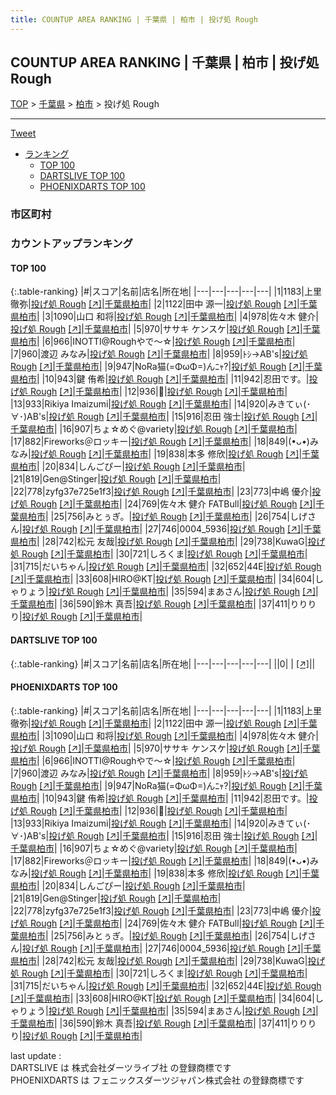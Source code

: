 ```yaml
---
title: COUNTUP AREA RANKING | 千葉県 | 柏市 | 投げ処 Rough
---
```

## COUNTUP AREA RANKING | 千葉県 | 柏市 | 投げ処 Rough

[TOP](/darts/rank/) > [千葉県](/darts/rank/千葉県/) > [柏市](/darts/rank/千葉県/柏市/) > 投げ処 Rough

___

<a href="https://twitter.com/share?ref_src=twsrc%5Etfw" data-text="COUNTUP AREA RANKING | 千葉県柏市投げ処 Rough" class="twitter-share-button" data-hashtags="DARTSLIVE,PHOENIXDARTS,darts,ダーツ" data-show-count="false">Tweet</a>

* [ランキング](#カウントアップランキング)
    * [TOP 100](#top-100)
    * [DARTSLIVE TOP 100](#dartslive-top-100)
    * [PHOENIXDARTS TOP 100](#phoenixdarts-top-100)

### 市区町村

<ul>

</ul>

### カウントアップランキング

#### TOP 100



{:.table-ranking}
|#|スコア|名前|店名|所在地|
|---|---|---|---|---|
|1|1183|<span class="rank-name-pd"><span class="pro-icon-pd"></span>上里 徹弥</span>|<a href="/darts/rank/shops/10324.html">投げ処 Rough</a> <a href="https://vs.phoenixdarts.com/jp/shop/shopDetailInfo/s_10324?s_seq=10324">[↗]</a>|<a href="/darts/rank/千葉県/柏市">千葉県柏市</a>|
|2|1122|<span class="rank-name-pd"><span class="pro-icon-pd"></span>田中 源一</span>|<a href="/darts/rank/shops/10324.html">投げ処 Rough</a> <a href="https://vs.phoenixdarts.com/jp/shop/shopDetailInfo/s_10324?s_seq=10324">[↗]</a>|<a href="/darts/rank/千葉県/柏市">千葉県柏市</a>|
|3|1090|<span class="rank-name-pd"><span class="pro-icon-pd"></span>山口 和将</span>|<a href="/darts/rank/shops/10324.html">投げ処 Rough</a> <a href="https://vs.phoenixdarts.com/jp/shop/shopDetailInfo/s_10324?s_seq=10324">[↗]</a>|<a href="/darts/rank/千葉県/柏市">千葉県柏市</a>|
|4|978|<span class="rank-name-pd"><span class="pro-icon-pd"></span>佐々木 健介</span>|<a href="/darts/rank/shops/10324.html">投げ処 Rough</a> <a href="https://vs.phoenixdarts.com/jp/shop/shopDetailInfo/s_10324?s_seq=10324">[↗]</a>|<a href="/darts/rank/千葉県/柏市">千葉県柏市</a>|
|5|970|<span class="rank-name-pd">ササキ ケンスケ</span>|<a href="/darts/rank/shops/10324.html">投げ処 Rough</a> <a href="https://vs.phoenixdarts.com/jp/shop/shopDetailInfo/s_10324?s_seq=10324">[↗]</a>|<a href="/darts/rank/千葉県/柏市">千葉県柏市</a>|
|6|966|<span class="rank-name-pd">INOTTI@Roughやで～☆</span>|<a href="/darts/rank/shops/10324.html">投げ処 Rough</a> <a href="https://vs.phoenixdarts.com/jp/shop/shopDetailInfo/s_10324?s_seq=10324">[↗]</a>|<a href="/darts/rank/千葉県/柏市">千葉県柏市</a>|
|7|960|<span class="rank-name-pd"><span class="pro-icon-pd"></span>渡辺 みなみ</span>|<a href="/darts/rank/shops/10324.html">投げ処 Rough</a> <a href="https://vs.phoenixdarts.com/jp/shop/shopDetailInfo/s_10324?s_seq=10324">[↗]</a>|<a href="/darts/rank/千葉県/柏市">千葉県柏市</a>|
|8|959|<span class="rank-name-pd">ﾄｼ→AB&#x27;s</span>|<a href="/darts/rank/shops/10324.html">投げ処 Rough</a> <a href="https://vs.phoenixdarts.com/jp/shop/shopDetailInfo/s_10324?s_seq=10324">[↗]</a>|<a href="/darts/rank/千葉県/柏市">千葉県柏市</a>|
|9|947|<span class="rank-name-pd">NoRa猫(=ΦωΦ=)んﾆｬ?</span>|<a href="/darts/rank/shops/10324.html">投げ処 Rough</a> <a href="https://vs.phoenixdarts.com/jp/shop/shopDetailInfo/s_10324?s_seq=10324">[↗]</a>|<a href="/darts/rank/千葉県/柏市">千葉県柏市</a>|
|10|943|<span class="rank-name-pd"><span class="pro-icon-pd"></span>鍵 侑希</span>|<a href="/darts/rank/shops/10324.html">投げ処 Rough</a> <a href="https://vs.phoenixdarts.com/jp/shop/shopDetailInfo/s_10324?s_seq=10324">[↗]</a>|<a href="/darts/rank/千葉県/柏市">千葉県柏市</a>|
|11|942|<span class="rank-name-pd">忍田です。</span>|<a href="/darts/rank/shops/10324.html">投げ処 Rough</a> <a href="https://vs.phoenixdarts.com/jp/shop/shopDetailInfo/s_10324?s_seq=10324">[↗]</a>|<a href="/darts/rank/千葉県/柏市">千葉県柏市</a>|
|12|936|<span class="rank-name-pd">👻</span>|<a href="/darts/rank/shops/10324.html">投げ処 Rough</a> <a href="https://vs.phoenixdarts.com/jp/shop/shopDetailInfo/s_10324?s_seq=10324">[↗]</a>|<a href="/darts/rank/千葉県/柏市">千葉県柏市</a>|
|13|933|<span class="rank-name-pd">Rikiya Imaizumi</span>|<a href="/darts/rank/shops/10324.html">投げ処 Rough</a> <a href="https://vs.phoenixdarts.com/jp/shop/shopDetailInfo/s_10324?s_seq=10324">[↗]</a>|<a href="/darts/rank/千葉県/柏市">千葉県柏市</a>|
|14|920|<span class="rank-name-pd">みきてぃ(･∀･)AB&#x27;s</span>|<a href="/darts/rank/shops/10324.html">投げ処 Rough</a> <a href="https://vs.phoenixdarts.com/jp/shop/shopDetailInfo/s_10324?s_seq=10324">[↗]</a>|<a href="/darts/rank/千葉県/柏市">千葉県柏市</a>|
|15|916|<span class="rank-name-pd">忍田    強士</span>|<a href="/darts/rank/shops/10324.html">投げ処 Rough</a> <a href="https://vs.phoenixdarts.com/jp/shop/shopDetailInfo/s_10324?s_seq=10324">[↗]</a>|<a href="/darts/rank/千葉県/柏市">千葉県柏市</a>|
|16|907|<span class="rank-name-pd">ちょ☆めぐ@variety</span>|<a href="/darts/rank/shops/10324.html">投げ処 Rough</a> <a href="https://vs.phoenixdarts.com/jp/shop/shopDetailInfo/s_10324?s_seq=10324">[↗]</a>|<a href="/darts/rank/千葉県/柏市">千葉県柏市</a>|
|17|882|<span class="rank-name-pd">Fireworks＠ロッキー</span>|<a href="/darts/rank/shops/10324.html">投げ処 Rough</a> <a href="https://vs.phoenixdarts.com/jp/shop/shopDetailInfo/s_10324?s_seq=10324">[↗]</a>|<a href="/darts/rank/千葉県/柏市">千葉県柏市</a>|
|18|849|<span class="rank-name-pd">(•ᴗ•)みなみ</span>|<a href="/darts/rank/shops/10324.html">投げ処 Rough</a> <a href="https://vs.phoenixdarts.com/jp/shop/shopDetailInfo/s_10324?s_seq=10324">[↗]</a>|<a href="/darts/rank/千葉県/柏市">千葉県柏市</a>|
|19|838|<span class="rank-name-pd"><span class="pro-icon-pd"></span>本多 修欣</span>|<a href="/darts/rank/shops/10324.html">投げ処 Rough</a> <a href="https://vs.phoenixdarts.com/jp/shop/shopDetailInfo/s_10324?s_seq=10324">[↗]</a>|<a href="/darts/rank/千葉県/柏市">千葉県柏市</a>|
|20|834|<span class="rank-name-pd">しんごぴー</span>|<a href="/darts/rank/shops/10324.html">投げ処 Rough</a> <a href="https://vs.phoenixdarts.com/jp/shop/shopDetailInfo/s_10324?s_seq=10324">[↗]</a>|<a href="/darts/rank/千葉県/柏市">千葉県柏市</a>|
|21|819|<span class="rank-name-pd">Gen@Stinger</span>|<a href="/darts/rank/shops/10324.html">投げ処 Rough</a> <a href="https://vs.phoenixdarts.com/jp/shop/shopDetailInfo/s_10324?s_seq=10324">[↗]</a>|<a href="/darts/rank/千葉県/柏市">千葉県柏市</a>|
|22|778|<span class="rank-name-pd">zyfg37e725e1f3</span>|<a href="/darts/rank/shops/10324.html">投げ処 Rough</a> <a href="https://vs.phoenixdarts.com/jp/shop/shopDetailInfo/s_10324?s_seq=10324">[↗]</a>|<a href="/darts/rank/千葉県/柏市">千葉県柏市</a>|
|23|773|<span class="rank-name-pd"><span class="pro-icon-pd"></span>中嶋 優介</span>|<a href="/darts/rank/shops/10324.html">投げ処 Rough</a> <a href="https://vs.phoenixdarts.com/jp/shop/shopDetailInfo/s_10324?s_seq=10324">[↗]</a>|<a href="/darts/rank/千葉県/柏市">千葉県柏市</a>|
|24|769|<span class="rank-name-pd">佐々木 健介 FATBull</span>|<a href="/darts/rank/shops/10324.html">投げ処 Rough</a> <a href="https://vs.phoenixdarts.com/jp/shop/shopDetailInfo/s_10324?s_seq=10324">[↗]</a>|<a href="/darts/rank/千葉県/柏市">千葉県柏市</a>|
|25|756|<span class="rank-name-pd">みとぅぎ。</span>|<a href="/darts/rank/shops/10324.html">投げ処 Rough</a> <a href="https://vs.phoenixdarts.com/jp/shop/shopDetailInfo/s_10324?s_seq=10324">[↗]</a>|<a href="/darts/rank/千葉県/柏市">千葉県柏市</a>|
|26|754|<span class="rank-name-pd">しげさん</span>|<a href="/darts/rank/shops/10324.html">投げ処 Rough</a> <a href="https://vs.phoenixdarts.com/jp/shop/shopDetailInfo/s_10324?s_seq=10324">[↗]</a>|<a href="/darts/rank/千葉県/柏市">千葉県柏市</a>|
|27|746|<span class="rank-name-pd">0004_5936</span>|<a href="/darts/rank/shops/10324.html">投げ処 Rough</a> <a href="https://vs.phoenixdarts.com/jp/shop/shopDetailInfo/s_10324?s_seq=10324">[↗]</a>|<a href="/darts/rank/千葉県/柏市">千葉県柏市</a>|
|28|742|<span class="rank-name-pd">松元 友哉</span>|<a href="/darts/rank/shops/10324.html">投げ処 Rough</a> <a href="https://vs.phoenixdarts.com/jp/shop/shopDetailInfo/s_10324?s_seq=10324">[↗]</a>|<a href="/darts/rank/千葉県/柏市">千葉県柏市</a>|
|29|738|<span class="rank-name-pd">KuwaG</span>|<a href="/darts/rank/shops/10324.html">投げ処 Rough</a> <a href="https://vs.phoenixdarts.com/jp/shop/shopDetailInfo/s_10324?s_seq=10324">[↗]</a>|<a href="/darts/rank/千葉県/柏市">千葉県柏市</a>|
|30|721|<span class="rank-name-pd">しろくま</span>|<a href="/darts/rank/shops/10324.html">投げ処 Rough</a> <a href="https://vs.phoenixdarts.com/jp/shop/shopDetailInfo/s_10324?s_seq=10324">[↗]</a>|<a href="/darts/rank/千葉県/柏市">千葉県柏市</a>|
|31|715|<span class="rank-name-pd">だいちゃん</span>|<a href="/darts/rank/shops/10324.html">投げ処 Rough</a> <a href="https://vs.phoenixdarts.com/jp/shop/shopDetailInfo/s_10324?s_seq=10324">[↗]</a>|<a href="/darts/rank/千葉県/柏市">千葉県柏市</a>|
|32|652|<span class="rank-name-pd">44E</span>|<a href="/darts/rank/shops/10324.html">投げ処 Rough</a> <a href="https://vs.phoenixdarts.com/jp/shop/shopDetailInfo/s_10324?s_seq=10324">[↗]</a>|<a href="/darts/rank/千葉県/柏市">千葉県柏市</a>|
|33|608|<span class="rank-name-pd">HIRO@KT</span>|<a href="/darts/rank/shops/10324.html">投げ処 Rough</a> <a href="https://vs.phoenixdarts.com/jp/shop/shopDetailInfo/s_10324?s_seq=10324">[↗]</a>|<a href="/darts/rank/千葉県/柏市">千葉県柏市</a>|
|34|604|<span class="rank-name-pd">しゃりょう</span>|<a href="/darts/rank/shops/10324.html">投げ処 Rough</a> <a href="https://vs.phoenixdarts.com/jp/shop/shopDetailInfo/s_10324?s_seq=10324">[↗]</a>|<a href="/darts/rank/千葉県/柏市">千葉県柏市</a>|
|35|594|<span class="rank-name-pd">まあさん</span>|<a href="/darts/rank/shops/10324.html">投げ処 Rough</a> <a href="https://vs.phoenixdarts.com/jp/shop/shopDetailInfo/s_10324?s_seq=10324">[↗]</a>|<a href="/darts/rank/千葉県/柏市">千葉県柏市</a>|
|36|590|<span class="rank-name-pd"><span class="pro-icon-pd"></span>鈴木 真吾</span>|<a href="/darts/rank/shops/10324.html">投げ処 Rough</a> <a href="https://vs.phoenixdarts.com/jp/shop/shopDetailInfo/s_10324?s_seq=10324">[↗]</a>|<a href="/darts/rank/千葉県/柏市">千葉県柏市</a>|
|37|411|<span class="rank-name-pd">りりりり</span>|<a href="/darts/rank/shops/10324.html">投げ処 Rough</a> <a href="https://vs.phoenixdarts.com/jp/shop/shopDetailInfo/s_10324?s_seq=10324">[↗]</a>|<a href="/darts/rank/千葉県/柏市">千葉県柏市</a>|


#### DARTSLIVE TOP 100



{:.table-ranking}
|#|スコア|名前|店名|所在地|
|---|---|---|---|---|
||0|<span class="rank-name-dl"> </span>|<a href="/darts/rank/shops/.html"></a> <a href="">[↗]</a>|<a href="/darts/rank//"></a>|


#### PHOENIXDARTS TOP 100



{:.table-ranking}
|#|スコア|名前|店名|所在地|
|---|---|---|---|---|
|1|1183|<span class="rank-name-pd"><span class="pro-icon-pd"></span>上里 徹弥</span>|<a href="/darts/rank/shops/10324.html">投げ処 Rough</a> <a href="https://vs.phoenixdarts.com/jp/shop/shopDetailInfo/s_10324?s_seq=10324">[↗]</a>|<a href="/darts/rank/千葉県/柏市">千葉県柏市</a>|
|2|1122|<span class="rank-name-pd"><span class="pro-icon-pd"></span>田中 源一</span>|<a href="/darts/rank/shops/10324.html">投げ処 Rough</a> <a href="https://vs.phoenixdarts.com/jp/shop/shopDetailInfo/s_10324?s_seq=10324">[↗]</a>|<a href="/darts/rank/千葉県/柏市">千葉県柏市</a>|
|3|1090|<span class="rank-name-pd"><span class="pro-icon-pd"></span>山口 和将</span>|<a href="/darts/rank/shops/10324.html">投げ処 Rough</a> <a href="https://vs.phoenixdarts.com/jp/shop/shopDetailInfo/s_10324?s_seq=10324">[↗]</a>|<a href="/darts/rank/千葉県/柏市">千葉県柏市</a>|
|4|978|<span class="rank-name-pd"><span class="pro-icon-pd"></span>佐々木 健介</span>|<a href="/darts/rank/shops/10324.html">投げ処 Rough</a> <a href="https://vs.phoenixdarts.com/jp/shop/shopDetailInfo/s_10324?s_seq=10324">[↗]</a>|<a href="/darts/rank/千葉県/柏市">千葉県柏市</a>|
|5|970|<span class="rank-name-pd">ササキ ケンスケ</span>|<a href="/darts/rank/shops/10324.html">投げ処 Rough</a> <a href="https://vs.phoenixdarts.com/jp/shop/shopDetailInfo/s_10324?s_seq=10324">[↗]</a>|<a href="/darts/rank/千葉県/柏市">千葉県柏市</a>|
|6|966|<span class="rank-name-pd">INOTTI@Roughやで～☆</span>|<a href="/darts/rank/shops/10324.html">投げ処 Rough</a> <a href="https://vs.phoenixdarts.com/jp/shop/shopDetailInfo/s_10324?s_seq=10324">[↗]</a>|<a href="/darts/rank/千葉県/柏市">千葉県柏市</a>|
|7|960|<span class="rank-name-pd"><span class="pro-icon-pd"></span>渡辺 みなみ</span>|<a href="/darts/rank/shops/10324.html">投げ処 Rough</a> <a href="https://vs.phoenixdarts.com/jp/shop/shopDetailInfo/s_10324?s_seq=10324">[↗]</a>|<a href="/darts/rank/千葉県/柏市">千葉県柏市</a>|
|8|959|<span class="rank-name-pd">ﾄｼ→AB&#x27;s</span>|<a href="/darts/rank/shops/10324.html">投げ処 Rough</a> <a href="https://vs.phoenixdarts.com/jp/shop/shopDetailInfo/s_10324?s_seq=10324">[↗]</a>|<a href="/darts/rank/千葉県/柏市">千葉県柏市</a>|
|9|947|<span class="rank-name-pd">NoRa猫(=ΦωΦ=)んﾆｬ?</span>|<a href="/darts/rank/shops/10324.html">投げ処 Rough</a> <a href="https://vs.phoenixdarts.com/jp/shop/shopDetailInfo/s_10324?s_seq=10324">[↗]</a>|<a href="/darts/rank/千葉県/柏市">千葉県柏市</a>|
|10|943|<span class="rank-name-pd"><span class="pro-icon-pd"></span>鍵 侑希</span>|<a href="/darts/rank/shops/10324.html">投げ処 Rough</a> <a href="https://vs.phoenixdarts.com/jp/shop/shopDetailInfo/s_10324?s_seq=10324">[↗]</a>|<a href="/darts/rank/千葉県/柏市">千葉県柏市</a>|
|11|942|<span class="rank-name-pd">忍田です。</span>|<a href="/darts/rank/shops/10324.html">投げ処 Rough</a> <a href="https://vs.phoenixdarts.com/jp/shop/shopDetailInfo/s_10324?s_seq=10324">[↗]</a>|<a href="/darts/rank/千葉県/柏市">千葉県柏市</a>|
|12|936|<span class="rank-name-pd">👻</span>|<a href="/darts/rank/shops/10324.html">投げ処 Rough</a> <a href="https://vs.phoenixdarts.com/jp/shop/shopDetailInfo/s_10324?s_seq=10324">[↗]</a>|<a href="/darts/rank/千葉県/柏市">千葉県柏市</a>|
|13|933|<span class="rank-name-pd">Rikiya Imaizumi</span>|<a href="/darts/rank/shops/10324.html">投げ処 Rough</a> <a href="https://vs.phoenixdarts.com/jp/shop/shopDetailInfo/s_10324?s_seq=10324">[↗]</a>|<a href="/darts/rank/千葉県/柏市">千葉県柏市</a>|
|14|920|<span class="rank-name-pd">みきてぃ(･∀･)AB&#x27;s</span>|<a href="/darts/rank/shops/10324.html">投げ処 Rough</a> <a href="https://vs.phoenixdarts.com/jp/shop/shopDetailInfo/s_10324?s_seq=10324">[↗]</a>|<a href="/darts/rank/千葉県/柏市">千葉県柏市</a>|
|15|916|<span class="rank-name-pd">忍田    強士</span>|<a href="/darts/rank/shops/10324.html">投げ処 Rough</a> <a href="https://vs.phoenixdarts.com/jp/shop/shopDetailInfo/s_10324?s_seq=10324">[↗]</a>|<a href="/darts/rank/千葉県/柏市">千葉県柏市</a>|
|16|907|<span class="rank-name-pd">ちょ☆めぐ@variety</span>|<a href="/darts/rank/shops/10324.html">投げ処 Rough</a> <a href="https://vs.phoenixdarts.com/jp/shop/shopDetailInfo/s_10324?s_seq=10324">[↗]</a>|<a href="/darts/rank/千葉県/柏市">千葉県柏市</a>|
|17|882|<span class="rank-name-pd">Fireworks＠ロッキー</span>|<a href="/darts/rank/shops/10324.html">投げ処 Rough</a> <a href="https://vs.phoenixdarts.com/jp/shop/shopDetailInfo/s_10324?s_seq=10324">[↗]</a>|<a href="/darts/rank/千葉県/柏市">千葉県柏市</a>|
|18|849|<span class="rank-name-pd">(•ᴗ•)みなみ</span>|<a href="/darts/rank/shops/10324.html">投げ処 Rough</a> <a href="https://vs.phoenixdarts.com/jp/shop/shopDetailInfo/s_10324?s_seq=10324">[↗]</a>|<a href="/darts/rank/千葉県/柏市">千葉県柏市</a>|
|19|838|<span class="rank-name-pd"><span class="pro-icon-pd"></span>本多 修欣</span>|<a href="/darts/rank/shops/10324.html">投げ処 Rough</a> <a href="https://vs.phoenixdarts.com/jp/shop/shopDetailInfo/s_10324?s_seq=10324">[↗]</a>|<a href="/darts/rank/千葉県/柏市">千葉県柏市</a>|
|20|834|<span class="rank-name-pd">しんごぴー</span>|<a href="/darts/rank/shops/10324.html">投げ処 Rough</a> <a href="https://vs.phoenixdarts.com/jp/shop/shopDetailInfo/s_10324?s_seq=10324">[↗]</a>|<a href="/darts/rank/千葉県/柏市">千葉県柏市</a>|
|21|819|<span class="rank-name-pd">Gen@Stinger</span>|<a href="/darts/rank/shops/10324.html">投げ処 Rough</a> <a href="https://vs.phoenixdarts.com/jp/shop/shopDetailInfo/s_10324?s_seq=10324">[↗]</a>|<a href="/darts/rank/千葉県/柏市">千葉県柏市</a>|
|22|778|<span class="rank-name-pd">zyfg37e725e1f3</span>|<a href="/darts/rank/shops/10324.html">投げ処 Rough</a> <a href="https://vs.phoenixdarts.com/jp/shop/shopDetailInfo/s_10324?s_seq=10324">[↗]</a>|<a href="/darts/rank/千葉県/柏市">千葉県柏市</a>|
|23|773|<span class="rank-name-pd"><span class="pro-icon-pd"></span>中嶋 優介</span>|<a href="/darts/rank/shops/10324.html">投げ処 Rough</a> <a href="https://vs.phoenixdarts.com/jp/shop/shopDetailInfo/s_10324?s_seq=10324">[↗]</a>|<a href="/darts/rank/千葉県/柏市">千葉県柏市</a>|
|24|769|<span class="rank-name-pd">佐々木 健介 FATBull</span>|<a href="/darts/rank/shops/10324.html">投げ処 Rough</a> <a href="https://vs.phoenixdarts.com/jp/shop/shopDetailInfo/s_10324?s_seq=10324">[↗]</a>|<a href="/darts/rank/千葉県/柏市">千葉県柏市</a>|
|25|756|<span class="rank-name-pd">みとぅぎ。</span>|<a href="/darts/rank/shops/10324.html">投げ処 Rough</a> <a href="https://vs.phoenixdarts.com/jp/shop/shopDetailInfo/s_10324?s_seq=10324">[↗]</a>|<a href="/darts/rank/千葉県/柏市">千葉県柏市</a>|
|26|754|<span class="rank-name-pd">しげさん</span>|<a href="/darts/rank/shops/10324.html">投げ処 Rough</a> <a href="https://vs.phoenixdarts.com/jp/shop/shopDetailInfo/s_10324?s_seq=10324">[↗]</a>|<a href="/darts/rank/千葉県/柏市">千葉県柏市</a>|
|27|746|<span class="rank-name-pd">0004_5936</span>|<a href="/darts/rank/shops/10324.html">投げ処 Rough</a> <a href="https://vs.phoenixdarts.com/jp/shop/shopDetailInfo/s_10324?s_seq=10324">[↗]</a>|<a href="/darts/rank/千葉県/柏市">千葉県柏市</a>|
|28|742|<span class="rank-name-pd">松元 友哉</span>|<a href="/darts/rank/shops/10324.html">投げ処 Rough</a> <a href="https://vs.phoenixdarts.com/jp/shop/shopDetailInfo/s_10324?s_seq=10324">[↗]</a>|<a href="/darts/rank/千葉県/柏市">千葉県柏市</a>|
|29|738|<span class="rank-name-pd">KuwaG</span>|<a href="/darts/rank/shops/10324.html">投げ処 Rough</a> <a href="https://vs.phoenixdarts.com/jp/shop/shopDetailInfo/s_10324?s_seq=10324">[↗]</a>|<a href="/darts/rank/千葉県/柏市">千葉県柏市</a>|
|30|721|<span class="rank-name-pd">しろくま</span>|<a href="/darts/rank/shops/10324.html">投げ処 Rough</a> <a href="https://vs.phoenixdarts.com/jp/shop/shopDetailInfo/s_10324?s_seq=10324">[↗]</a>|<a href="/darts/rank/千葉県/柏市">千葉県柏市</a>|
|31|715|<span class="rank-name-pd">だいちゃん</span>|<a href="/darts/rank/shops/10324.html">投げ処 Rough</a> <a href="https://vs.phoenixdarts.com/jp/shop/shopDetailInfo/s_10324?s_seq=10324">[↗]</a>|<a href="/darts/rank/千葉県/柏市">千葉県柏市</a>|
|32|652|<span class="rank-name-pd">44E</span>|<a href="/darts/rank/shops/10324.html">投げ処 Rough</a> <a href="https://vs.phoenixdarts.com/jp/shop/shopDetailInfo/s_10324?s_seq=10324">[↗]</a>|<a href="/darts/rank/千葉県/柏市">千葉県柏市</a>|
|33|608|<span class="rank-name-pd">HIRO@KT</span>|<a href="/darts/rank/shops/10324.html">投げ処 Rough</a> <a href="https://vs.phoenixdarts.com/jp/shop/shopDetailInfo/s_10324?s_seq=10324">[↗]</a>|<a href="/darts/rank/千葉県/柏市">千葉県柏市</a>|
|34|604|<span class="rank-name-pd">しゃりょう</span>|<a href="/darts/rank/shops/10324.html">投げ処 Rough</a> <a href="https://vs.phoenixdarts.com/jp/shop/shopDetailInfo/s_10324?s_seq=10324">[↗]</a>|<a href="/darts/rank/千葉県/柏市">千葉県柏市</a>|
|35|594|<span class="rank-name-pd">まあさん</span>|<a href="/darts/rank/shops/10324.html">投げ処 Rough</a> <a href="https://vs.phoenixdarts.com/jp/shop/shopDetailInfo/s_10324?s_seq=10324">[↗]</a>|<a href="/darts/rank/千葉県/柏市">千葉県柏市</a>|
|36|590|<span class="rank-name-pd"><span class="pro-icon-pd"></span>鈴木 真吾</span>|<a href="/darts/rank/shops/10324.html">投げ処 Rough</a> <a href="https://vs.phoenixdarts.com/jp/shop/shopDetailInfo/s_10324?s_seq=10324">[↗]</a>|<a href="/darts/rank/千葉県/柏市">千葉県柏市</a>|
|37|411|<span class="rank-name-pd">りりりり</span>|<a href="/darts/rank/shops/10324.html">投げ処 Rough</a> <a href="https://vs.phoenixdarts.com/jp/shop/shopDetailInfo/s_10324?s_seq=10324">[↗]</a>|<a href="/darts/rank/千葉県/柏市">千葉県柏市</a>|


<div class="footer border-top border-gray-light mt-5 pt-3 text-right text-gray">
    last update : <span style="font-weight: italic" id="foot_last_modified"></span><br />
    DARTSLIVE は 株式会社ダーツライブ社 の登録商標です<br />
    PHOENIXDARTS は フェニックスダーツジャパン株式会社 の登録商標です<br />
</div>

<script src="https://cdnjs.cloudflare.com/ajax/libs/jquery.tablesorter/2.31.3/js/jquery.tablesorter.min.js" integrity="sha512-qzgd5cYSZcosqpzpn7zF2ZId8f/8CHmFKZ8j7mU4OUXTNRd5g+ZHBPsgKEwoqxCtdQvExE5LprwwPAgoicguNg==" crossorigin="anonymous" referrerpolicy="no-referrer"></script>
<link rel="stylesheet" href="https://cdnjs.cloudflare.com/ajax/libs/jquery.tablesorter/2.31.3/css/theme.default.min.css" integrity="sha512-wghhOJkjQX0Lh3NSWvNKeZ0ZpNn+SPVXX1Qyc9OCaogADktxrBiBdKGDoqVUOyhStvMBmJQ8ZdMHiR3wuEq8+w==" crossorigin="anonymous" referrerpolicy="no-referrer" />
<script>
$(function() {
    $(".table-ranking").tablesorter({sortList:[[0, 0]]});
    $("#foot_last_modified").text(formatDate(new Date(document.lastModified), 'yyyy-MM-dd HH:mm:ss'));
});
</script>

<script async src="https://platform.twitter.com/widgets.js" charset="utf-8"></script>